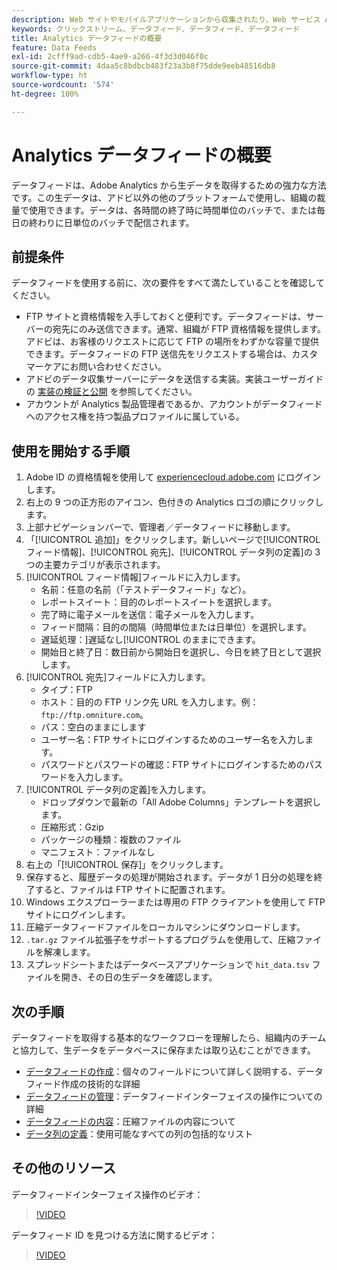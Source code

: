 ```yaml
---
description: Web サイトやモバイルアプリケーションから収集されたり、Web サービス API またはデータソースを使用してアップロードされたりしたデータの処理されてアドビの Data Warehouse でに格納されます。この生のクリックストリームデータは、Adobe Analytics で使用されるデータセットとして形成されています。
keywords: クリックストリーム、データフィード、データフィード、データフィード
title: Analytics データフィードの概要
feature: Data Feeds
exl-id: 2cfff9ad-cdb5-4ae9-a266-4f3d3d046f0c
source-git-commit: 4daa5c8bdbcb483f23a3b8f75dde9eeb48516db8
workflow-type: ht
source-wordcount: '574'
ht-degree: 100%

---
```


# Analytics データフィードの概要

データフィードは、Adobe Analytics から生データを取得するための強力な方法です。この生データは、アドビ以外の他のプラットフォームで使用し、組織の裁量で使用できます。データは、各時間の終了時に時間単位のバッチで、または毎日の終わりに日単位のバッチで配信されます。

## 前提条件

データフィードを使用する前に、次の要件をすべて満たしていることを確認してください。

* FTP サイトと資格情報を入手しておくと便利です。データフィードは、サーバーの宛先にのみ送信できます。通常、組織が FTP 資格情報を提供します。アドビは、お客様のリクエストに応じて FTP の場所をわずかな容量で提供できます。データフィードの FTP 送信先をリクエストする場合は、カスタマーケアにお問い合わせください。
* アドビのデータ収集サーバーにデータを送信する実装。実装ユーザーガイドの [実装の検証と公開](/help/implement/launch/validate-publish-prod.md) を参照してください。
* アカウントが Analytics 製品管理者であるか、アカウントがデータフィードへのアクセス権を持つ製品プロファイルに属している。

## 使用を開始する手順

1. Adobe ID の資格情報を使用して [experiencecloud.adobe.com](https://experiencecloud.adobe.com) にログインします。
2. 右上の 9 つの正方形のアイコン、色付きの Analytics ロゴの順にクリックします。
3. 上部ナビゲーションバーで、管理者／データフィードに移動します。
4. 「[!UICONTROL 追加]」をクリックします。新しいページで[!UICONTROL フィード情報]、[!UICONTROL 宛先]、[!UICONTROL データ列の定義]の 3 つの主要カテゴリが表示されます。
5. [!UICONTROL フィード情報]フィールドに入力します。
   * 名前：任意の名前（「テストデータフィード」など）。
   * レポートスイート：目的のレポートスイートを選択します。
   * 完了時に電子メールを送信：電子メールを入力します。
   * フィード間隔：目的の間隔（時間単位または日単位）を選択します。
   * 遅延処理：]遅延なし[!UICONTROL のままにできます。
   * 開始日と終了日：数日前から開始日を選択し、今日を終了日として選択します。
6. [!UICONTROL 宛先]フィールドに入力します。
   * タイプ：FTP
   * ホスト：目的の FTP リンク先 URL を入力します。例：`ftp://ftp.omniture.com`。
   * パス：空白のままにします
   * ユーザー名：FTP サイトにログインするためのユーザー名を入力します。
   * パスワードとパスワードの確認：FTP サイトにログインするためのパスワードを入力します。
7. [!UICONTROL データ列の定義]を入力します。
   * ドロップダウンで最新の「All Adobe Columns」テンプレートを選択します。
   * 圧縮形式：Gzip
   * パッケージの種類：複数のファイル
   * マニフェスト：ファイルなし
8. 右上の「[!UICONTROL 保存]」をクリックします。
9. 保存すると、履歴データの処理が開始されます。データが 1 日分の処理を終了すると、ファイルは FTP サイトに配置されます。
10. Windows エクスプローラーまたは専用の FTP クライアントを使用して FTP サイトにログインします。
11. 圧縮データフィードファイルをローカルマシンにダウンロードします。
12. `.tar.gz` ファイル拡張子をサポートするプログラムを使用して、圧縮ファイルを解凍します。
13. スプレッドシートまたはデータベースアプリケーションで `hit_data.tsv` ファイルを開き、その日の生データを確認します。

## 次の手順

データフィードを取得する基本的なワークフローを理解したら、組織内のチームと協力して、生データをデータベースに保存または取り込むことができます。

* [データフィードの作成](create-feed.md)：個々のフィールドについて詳しく説明する、データフィード作成の技術的な詳細
* [データフィードの管理](df-manage-feeds.md)：データフィードインターフェイスの操作についての詳細
* [データフィードの内容](c-df-contents/datafeeds-contents.md)：圧縮ファイルの内容について
* [データ列の定義](c-df-contents/datafeeds-reference.md)：使用可能なすべての列の包括的なリスト

## その他のリソース

データフィードインターフェイス操作のビデオ：

>[!VIDEO](https://video.tv.adobe.com/v/25452/?quality=12)

データフィード ID を見つける方法に関するビデオ：

>[!VIDEO](https://video.tv.adobe.com/v/335747/?quality=12)
